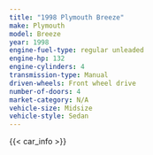 ```yaml
---
title: "1998 Plymouth Breeze"
make: Plymouth
model: Breeze
year: 1998
engine-fuel-type: regular unleaded
engine-hp: 132
engine-cylinders: 4
transmission-type: Manual
driven-wheels: Front wheel drive
number-of-doors: 4
market-category: N/A
vehicle-size: Midsize
vehicle-style: Sedan
---
```


{{< car_info >}}

